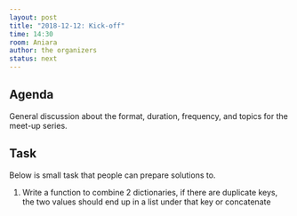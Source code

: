 ```yaml
---
layout: post
title: "2018-12-12: Kick-off"
time: 14:30
room: Aniara
author: the organizers
status: next
---
```


## Agenda
General discussion about the format, duration, frequency, and topics for the
meet-up series. 

## Task

Below is small task that people can prepare solutions to.
1. Write a function to combine 2 dictionaries, if there are duplicate keys, the two values should end up in a list under that key or concatenate

